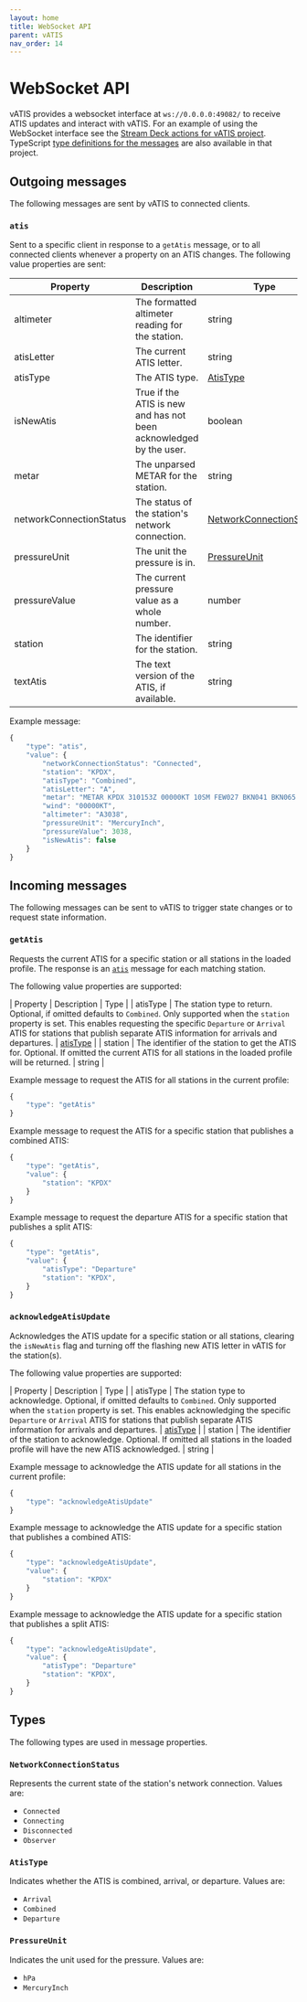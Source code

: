 ```yaml
---
layout: home
title: WebSocket API
parent: vATIS
nav_order: 14
---
```


# WebSocket API

vATIS provides a websocket interface at `ws://0.0.0.0:49082/` to receive ATIS updates and interact with vATIS.
For an example of using the WebSocket interface see the [Stream Deck actions for vATIS project](https://github.com/neilenns/streamdeck-vatis).
TypeScript [type definitions for the messages](https://github.com/neilenns/streamdeck-vatis/blob/main/src/interfaces/messages.ts) are also available in that project.

## Outgoing messages

The following messages are sent by vATIS to connected clients.

### `atis`

Sent to a specific client in response to a `getAtis` message, or to all connected clients whenever a property on an
ATIS changes. The following value properties are sent:

| Property | Description | Type |
| - | - | - |
| altimeter | The formatted altimeter reading for the station. | string |
| atisLetter | The current ATIS letter. | string |
| atisType | The ATIS type. | [AtisType](#atistype) |
| isNewAtis | True if the ATIS is new and has not been acknowledged by the user. | boolean |
| metar | The unparsed METAR for the station. | string |
| networkConnectionStatus | The status of the station's network connection. | [NetworkConnectionStatus](#networkconnectionstatus) |
| pressureUnit | The unit the pressure is in. | [PressureUnit](#pressureunit) |
| pressureValue | The current pressure value as a whole number. | number |
| station | The identifier for the station. | string |
| textAtis | The text version of the ATIS, if available. | string |

Example message:

```javascript
{
    "type": "atis",
    "value": {
        "networkConnectionStatus": "Connected",
        "station": "KPDX",
        "atisType": "Combined",
        "atisLetter": "A",
        "metar": "METAR KPDX 310153Z 00000KT 10SM FEW027 BKN041 BKN065 07/04 A3038 RMK AO2 SLP285 T00720039",
        "wind": "00000KT",
        "altimeter": "A3038",
        "pressureUnit": "MercuryInch",
        "pressureValue": 3038,
        "isNewAtis": false
    }
}
```

## Incoming messages

The following messages can be sent to vATIS to trigger state changes or to request state information.

### `getAtis`

Requests the current ATIS for a specific station or all stations in the loaded profile. The response is
an [`atis`](#atis) message for each matching station.

The following value properties are supported:

| Property | Description | Type |
| atisType | The station type to return. Optional, if omitted defaults to `Combined`. Only supported when the `station` property is set. This enables requesting the specific `Departure` or `Arrival` ATIS for stations that publish separate ATIS information for arrivals and departures. | [atisType](#atistype) |
| station | The identifier of the station to get the ATIS for. Optional. If omitted the current ATIS for all stations in the loaded profile will be returned. | string |

Example message to request the ATIS for all stations in the current profile:

```javascript
{
    "type": "getAtis"
}
```

Example message to request the ATIS for a specific station that publishes a combined ATIS:

```javascript
{
    "type": "getAtis",
    "value": {
        "station": "KPDX"
    }
}
```

Example message to request the departure ATIS for a specific station that publishes a split ATIS:

```javascript
{
    "type": "getAtis",
    "value": {
        "atisType": "Departure"
        "station": "KPDX",
    }
}
```

### `acknowledgeAtisUpdate`

Acknowledges the ATIS update for a specific station or all stations, clearing the `isNewAtis` flag
and turning off the flashing new ATIS letter in vATIS for the station(s).

The following value properties are supported:

| Property | Description | Type |
| atisType | The station type to acknowledge. Optional, if omitted defaults to `Combined`. Only supported when the `station` property is set. This enables acknowledging the specific `Departure` or `Arrival` ATIS for stations that publish separate ATIS information for arrivals and departures. | [atisType](#atistype) |
| station | The identifier of the station to acknowledge. Optional. If omitted all stations in the loaded profile will have the new ATIS acknowledged. | string |

Example message to acknowledge the ATIS update for all stations in the current profile:

```javascript
{
    "type": "acknowledgeAtisUpdate"
}
```

Example message to acknowledge the ATIS update for a specific station that publishes a combined ATIS:

```javascript
{
    "type": "acknowledgeAtisUpdate",
    "value": {
        "station": "KPDX"
    }
}
```

Example message to acknowledge the ATIS update for a specific station that publishes a split ATIS:

```javascript
{
    "type": "acknowledgeAtisUpdate",
    "value": {
        "atisType": "Departure"
        "station": "KPDX",
    }
}
```

## Types

The following types are used in message properties.

### `NetworkConnectionStatus`

Represents the current state of the station's network connection. Values are:

* `Connected`
* `Connecting`
* `Disconnected`
* `Observer`

### `AtisType`

Indicates whether the ATIS is combined, arrival, or departure. Values are:

* `Arrival`
* `Combined`
* `Departure`

### `PressureUnit`

Indicates the unit used for the pressure. Values are:

* `hPa`
* `MercuryInch`
